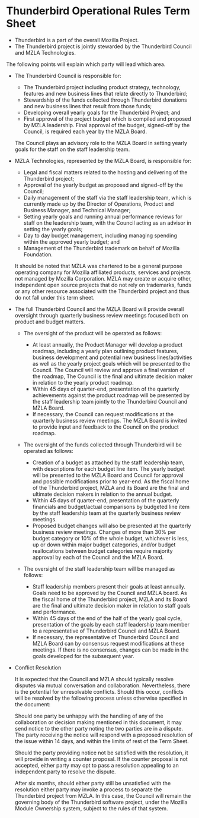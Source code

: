 # Thunderbird Operational Rules Term Sheet

* Thunderbird is a part of the overall Mozilla Project.
* The Thunderbird project is jointly stewarded by the Thunderbird Council and MZLA Technologies.

The following points will explain which party will lead which area.

* The Thunderbird Council is responsible for:

  * The Thunderbird project including product strategy, technology, features and new business lines that relate directly to Thunderbird;
  * Stewardship of the funds collected through Thunderbird donations and new business lines that result from those funds;
  * Developing overall yearly goals for the Thunderbird Project; and
  * First approval of the project budget which is compiled and proposed by MZLA leadership. Final approval of the budget, signed-off by the Council, is required each year by the MZLA Board.

  The Council plays an advisory role to the MZLA Board in setting yearly goals for the staff on the staff leadership team.

* MZLA Technologies, represented by the MZLA Board, is responsible for:

  * Legal and fiscal matters related to the hosting and delivering of the Thunderbird project;
  * Approval of the yearly budget as proposed and signed-off by the Council;
  * Daily management of the staff via the staff leadership team, which is currently made up by the Director of Operations, Product and Business Manager, and Technical Manager;
  * Setting yearly goals and running annual performance reviews for staff on the leadership team, with the Council acting as an advisor in setting the yearly goals;
  * Day to day budget management, including managing spending within the approved yearly budget; and
  * Management of the Thunderbird trademark on behalf of Mozilla Foundation.

  It should be noted that MZLA was chartered to be a general purpose operating company for Mozilla affiliated products, services and projects not managed by Mozilla Corporation. MZLA may create or acquire other, independent open source projects that do not rely on trademarks, funds or any other resource associated with the Thunderbird project and thus do not fall under this term sheet.

* The full Thunderbird Council and the MZLA Board will provide overall oversight through quarterly business review meetings focused both on product and budget matters.

  * The oversight of the product will be operated as follows:

    * At least annually, the Product Manager will develop a product roadmap, including a yearly plan outlining product features, business development and potential new business lines/activities as well as the yearly project goals which will be presented to the Council. The Council will review and approve a final version of the roadmap, The Council is the final and ultimate decision maker in relation to the yearly product roadmap.
    * Within 45 days of quarter-end, presentation of the quarterly achievements against the product roadmap will be presented by the staff leadership team jointly to the Thunderbird Council and MZLA Board.
    * If necessary, the Council can request modifications at the quarterly business review meetings. The MZLA Board is invited to provide input and feedback to the Council on the product roadmap.

  * The oversight of the funds collected through Thunderbird will be operated as follows:

    * Creation of a budget as attached by the staff leadership team, with descriptions for each budget line item. The yearly budget will be presented to the MZLA Board and Council for approval and possible modifications prior to year-end. As the fiscal home of the Thunderbird project, MZLA and its Board are the final and ultimate decision makers in relation to the annual budget.
    * Within 45 days of quarter-end, presentation of the quarterly financials and budget/actual comparisons by budgeted line item by the staff leadership team at the quarterly business review meetings.
    * Proposed budget changes will also be presented at the quarterly business review meetings. Changes of more than 30% per budget category or 10% of the whole budget, whichever is less, up or down within major budget categories, and/or budget reallocations between budget categories require majority approval by each of the Council and the MZLA Board.

  * The oversight of the staff leadership team will be managed as follows:

    * Staff leadership members present their goals at least annually. Goals need to be approved by the Council and MZLA board. As the fiscal home of the Thunderbird project, MZLA and its Board are the final and ultimate decision maker in relation to staff goals and performance.
    * Within 45 days of the end of the half of the yearly goal cycle, presentation of the goals by each staff leadership team member to a representative of Thunderbird Council and MZLA Board.
    * If necessary, the representative of Thunderbird Council and MZLA Board can by consensus request modifications at these meetings. If there is no consensus, changes can be made in the goals developed for the subsequent year.

* Conflict Resolution

  It is expected that the Council and MZLA should typically resolve disputes via mutual conversation and collaboration. Nevertheless, there is the potential for unresolvable conflicts. Should this occur, conflicts will be resolved by the following process unless otherwise specified in the document:

  Should one party be unhappy with the handling of any of the collaboration or decision making mentioned in this document, it may send notice to the other party noting the two parties are in a dispute. The party receiving the notice will respond with a proposed resolution of the issue within 14 days, and within the limits of rest of the Term Sheet.

  Should the party providing notice not be satisfied with the resolution, it will provide in writing a counter proposal. If the counter proposal is not accepted, either party may opt to pass a resolution appealing to an independent party to resolve the dispute.

  After six months, should either party still be unsatisfied with the resolution either party may invoke a process to separate the Thunderbird project from MZLA. In this case, the Council will remain the governing body of the Thunderbird software project, under the Mozilla Module Ownership system, subject to the rules of that system.

